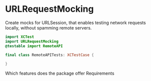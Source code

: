 # URLRequestMocking

Create mocks for URLSession, that enables testing network requests locally, without spamming remote servers.
 
```swift
import XCTest
import URLRequestMocking
@testable import RemoteAPI

final class RemoteAPITests: XCTestCase {
    
}
```

Which features does the package offer
Requirements

